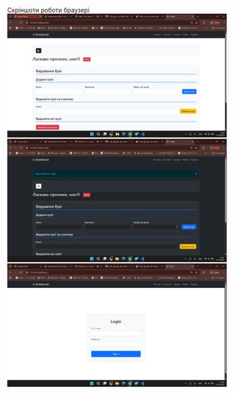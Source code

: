Скріншоти роботи браузері
[![](images/screenshot.png)](https://flask-app-lab-zholobchuk.onrender.com/)
[![](images/screenshot2.png)](https://flask-app-lab-zholobchuk.onrender.com/)
[![](images/screenshot3.png)](https://flask-app-lab-zholobchuk.onrender.com/)
